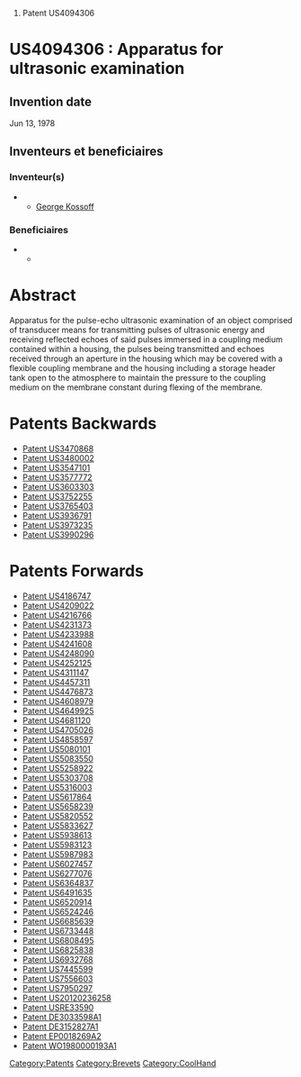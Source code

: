 1.  Patent US4094306

US4094306 : Apparatus for ultrasonic examination
================================================

Invention date
--------------

Jun 13, 1978

Inventeurs et beneficiaires
---------------------------

### Inventeur(s)

-   -   [George Kossoff](George_Kossoff "wikilink")

### Beneficiaires

-   -   []( "wikilink")

Abstract
========

Apparatus for the pulse-echo ultrasonic examination of an object
comprised of transducer means for transmitting pulses of ultrasonic
energy and receiving reflected echoes of said pulses immersed in a
coupling medium contained within a housing, the pulses being transmitted
and echoes received through an aperture in the housing which may be
covered with a flexible coupling membrane and the housing including a
storage header tank open to the atmosphere to maintain the pressure to
the coupling medium on the membrane constant during flexing of the
membrane.

Patents Backwards
=================

-   [Patent US3470868](Patent_US3470868 "wikilink")
-   [Patent US3480002](Patent_US3480002 "wikilink")
-   [Patent US3547101](Patent_US3547101 "wikilink")
-   [Patent US3577772](Patent_US3577772 "wikilink")
-   [Patent US3603303](Patent_US3603303 "wikilink")
-   [Patent US3752255](Patent_US3752255 "wikilink")
-   [Patent US3765403](Patent_US3765403 "wikilink")
-   [Patent US3936791](Patent_US3936791 "wikilink")
-   [Patent US3973235](Patent_US3973235 "wikilink")
-   [Patent US3990296](Patent_US3990296 "wikilink")

Patents Forwards
================

-   [Patent US4186747](Patent_US4186747 "wikilink")
-   [Patent US4209022](Patent_US4209022 "wikilink")
-   [Patent US4216766](Patent_US4216766 "wikilink")
-   [Patent US4231373](Patent_US4231373 "wikilink")
-   [Patent US4233988](Patent_US4233988 "wikilink")
-   [Patent US4241608](Patent_US4241608 "wikilink")
-   [Patent US4248090](Patent_US4248090 "wikilink")
-   [Patent US4252125](Patent_US4252125 "wikilink")
-   [Patent US4311147](Patent_US4311147 "wikilink")
-   [Patent US4457311](Patent_US4457311 "wikilink")
-   [Patent US4476873](Patent_US4476873 "wikilink")
-   [Patent US4608979](Patent_US4608979 "wikilink")
-   [Patent US4649925](Patent_US4649925 "wikilink")
-   [Patent US4681120](Patent_US4681120 "wikilink")
-   [Patent US4705026](Patent_US4705026 "wikilink")
-   [Patent US4858597](Patent_US4858597 "wikilink")
-   [Patent US5080101](Patent_US5080101 "wikilink")
-   [Patent US5083550](Patent_US5083550 "wikilink")
-   [Patent US5258922](Patent_US5258922 "wikilink")
-   [Patent US5303708](Patent_US5303708 "wikilink")
-   [Patent US5316003](Patent_US5316003 "wikilink")
-   [Patent US5617864](Patent_US5617864 "wikilink")
-   [Patent US5658239](Patent_US5658239 "wikilink")
-   [Patent US5820552](Patent_US5820552 "wikilink")
-   [Patent US5833627](Patent_US5833627 "wikilink")
-   [Patent US5938613](Patent_US5938613 "wikilink")
-   [Patent US5983123](Patent_US5983123 "wikilink")
-   [Patent US5987983](Patent_US5987983 "wikilink")
-   [Patent US6027457](Patent_US6027457 "wikilink")
-   [Patent US6277076](Patent_US6277076 "wikilink")
-   [Patent US6364837](Patent_US6364837 "wikilink")
-   [Patent US6491635](Patent_US6491635 "wikilink")
-   [Patent US6520914](Patent_US6520914 "wikilink")
-   [Patent US6524246](Patent_US6524246 "wikilink")
-   [Patent US6685639](Patent_US6685639 "wikilink")
-   [Patent US6733448](Patent_US6733448 "wikilink")
-   [Patent US6808495](Patent_US6808495 "wikilink")
-   [Patent US6825838](Patent_US6825838 "wikilink")
-   [Patent US6932768](Patent_US6932768 "wikilink")
-   [Patent US7445599](Patent_US7445599 "wikilink")
-   [Patent US7556603](Patent_US7556603 "wikilink")
-   [Patent US7950297](Patent_US7950297 "wikilink")
-   [Patent US20120236258](Patent_US20120236258 "wikilink")
-   [Patent USRE33590](Patent_USRE33590 "wikilink")
-   [Patent DE3033598A1](Patent_DE3033598A1 "wikilink")
-   [Patent DE3152827A1](Patent_DE3152827A1 "wikilink")
-   [Patent EP0018269A2](Patent_EP0018269A2 "wikilink")
-   [Patent WO1980000193A1](Patent_WO1980000193A1 "wikilink")

<Category:Patents> <Category:Brevets> <Category:CoolHand>
